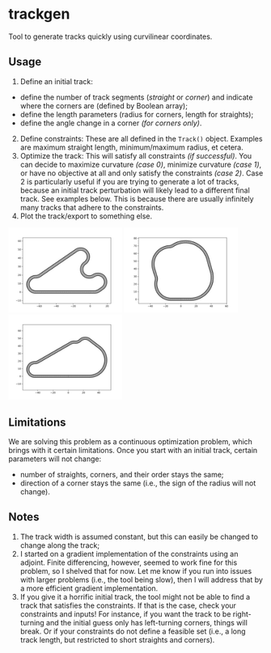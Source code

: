# trackgen
Tool to generate tracks quickly using curvilinear coordinates.

## Usage
1. Define an initial track:
  - define the number of track segments (*straight* or *corner*) and indicate where the corners are (defined by Boolean array);
  - define the length parameters (radius for corners, length for straights);
  - define the angle change in a corner *(for corners only)*.
2. Define constraints:
These are all defined in the `Track()` object. Examples are maximum straight length, minimum/maximum radius, et cetera.
3. Optimize the track:
This will satisfy all constraints *(if successful)*.
You can decide to maximize curvature *(case 0)*, minimize curvature *(case 1)*, or have no objective at all and only satisfy the constraints *(case 2)*.
Case 2 is particularly useful if you are trying to generate a lot of tracks, because an initial track perturbation will likely lead to a different final track.
See examples below.
This is because there are usually infinitely many tracks that adhere to the constraints.
4. Plot the track/export to something else.

<img src="img/case0.png" alt="Maximize curvature" width="225">
<img src="img/case1.png" alt="Minimize curvature" width="225">
<img src="img/case2.png" alt="Only satisfy constraints" width="225">

## Limitations
We are solving this problem as a continuous optimization problem, which brings with it certain limitations.
Once you start with an initial track, certain parameters will not change:
- number of straights, corners, and their order stays the same;
- direction of a corner stays the same (i.e., the sign of the radius will not change).

## Notes
1. The track width is assumed constant, but this can easily be changed to change along the track;
2. I started on a gradient implementation of the constraints using an adjoint.
Finite differencing, however, seemed to work fine for this problem, so I shelved that for now.
Let me know if you run into issues with larger problems (i.e., the tool being slow), then I will address that by a more efficient gradient implementation.
3. If you give it a horrific initial track, the tool might not be able to find a track that satisfies the constraints.
If that is the case, check your constraints and inputs!
For instance, if you want the track to be right-turning and the initial guess only has left-turning corners, things will break.
Or if your constraints do not define a feasible set (i.e., a long track length, but restricted to short straights and corners).
